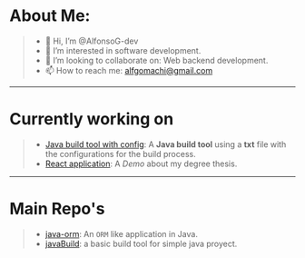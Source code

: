 # About Me:
>- 👋 Hi, I’m @AlfonsoG-dev
>- 👀 I’m interested in software development.
>- 💞️ I’m looking to collaborate on: Web backend development.
>- 📫 How to reach me: alfgomachi@gmail.com
----
# Currently working on
>- [Java build tool with config](https://github.com/AlfonsoG-dev/JavaBuildConfig): A **Java build tool** using a **txt** file with the configurations for the build process.
>- [React application](https://github.com/AlfonsoG-dev/thesis-demo): A *Demo* about my degree thesis.
----
# Main Repo's
>- [java-orm](https://github.com/AlfonsoG-dev/javaORM_2.0): An `ORM` like application in Java.
>- [javaBuild](https://github.com/AlfonsoG-dev/javaBuild): a basic build tool for simple java proyect.

<!---
AlfonsoG-dev/AlfonsoG-dev is a ✨ special ✨ repository because its `README.md` (this file) appears on your GitHub profile.
You can click the Preview link to take a look at your changes.
--->
